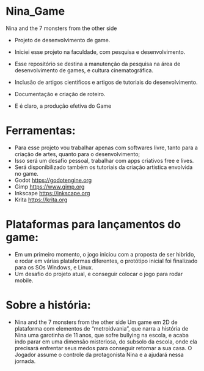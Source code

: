 # Nina_Game
Nina and the 7 monsters from the other side

- Projeto de desenvolvimento de game.
- Iniciei esse projeto na faculdade, com pesquisa e desenvolvimento.
- Esse repositório se destina a manutenção da pesquisa na área de desenvolvimento de games, e cultura cinematográfica.
- Inclusão de artigos cientificos e artigos de tutoriais do desenvolvimento.
- Documentação e criação de roteiro.

- E é claro, a produção efetiva do Game
# Ferramentas:
- Para esse projeto vou trabalhar apenas com softwares livre, 
tanto para a criação de artes, quanto para o desenvolvimento;
- Isso será um desafio pessoal, trabalhar com apps criativos free e lives.
- Será disponibilizado também os tutoriais da criação artistica envolvida no game.
- Godot https://godotengine.org
- Gimp https://www.gimp.org
- Inkscape https://inkscape.org
- Krita https://krita.org

# Plataformas para lançamentos do game:
- Em um primeiro momento, o jogo iniciou com a proposta de ser hibrido, e rodar em várias plataformas diferentes, o protótipo inicial foi finalizado para os SOs Windows, e Linux. 
- Um desafio do projeto atual, e conseguir colocar o jogo para rodar mobile.

# Sobre a história: 
- Nina and the 7 monsters from the other side 
Um game em 2D de plataforma com elementos de “metroidvania”, que narra a história de Nina uma garotinha de 11 anos, 
que sofre bullying na escola, e acaba indo parar em uma dimensão misteriosa, do subsolo da escola, onde ela precisará 
enfrentar seus medos para conseguir retornar a sua casa. O Jogador assume o controle da protagonista Nina e a ajudará nessa jornada.
  


